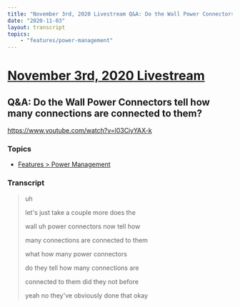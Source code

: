 ```yaml
---
title: "November 3rd, 2020 Livestream Q&A: Do the Wall Power Connectors tell how many connections are connected to them?"
date: "2020-11-03"
layout: transcript
topics:
    - "features/power-management"
---
```

# [November 3rd, 2020 Livestream](../2020-11-03.md)
## Q&A: Do the Wall Power Connectors tell how many connections are connected to them?
https://www.youtube.com/watch?v=l03CiyYAX-k

### Topics
* [Features > Power Management](../topics/features/power-management.md)

### Transcript

> uh
>
> let's just take a couple more does the
>
> wall uh power connectors now tell how
>
> many connections are connected to them
>
> what how many power connectors
>
> do they tell how many connections are
>
> connected to them did they not before
>
> yeah no they've obviously done that okay
>
